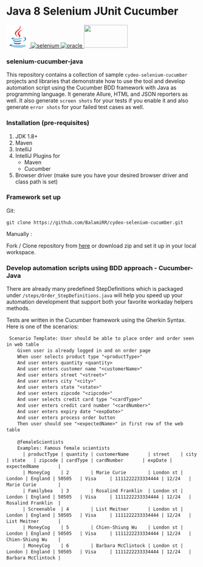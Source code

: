 # Java 8  Selenium  JUnit  Cucumber

<p align="left"> 

<a href="https://www.java.com" target="_blank" rel="noreferrer"> 
  <img src="https://raw.githubusercontent.com/devicons/devicon/master/icons/java/java-original.svg" alt="java" width="60" height="60"/> 
</a> 

<a href="https://www.selenium.dev" target="_blank" rel="noreferrer">
  <img src="https://selenium.dev/images/selenium_logo_square_green.png" alt="selenium" width="60" height="60"/> 
</a>    

<a href="https://www.oracle.com/" target="_blank" rel="noreferrer"> 
  <img src="https://lisacrispin.com/wp-content/uploads/2019/01/Screen-Shot-2019-01-17-at-12.13.33-PM.png" alt="oracle" width="60" height="60"/> 
</a>

<a href="https://encrypted-tbn0.gstatic.com/images?q=tbn:ANd9GcSPEOYG6Ap6vFoqv5bNXkDvnCa1yAqbDr_f_YQhXa97QwYXvNqWIvnCzpFJJz1ZwcLrwbM&usqp=CAU" rel="noreferrer">
  <img src="https://www.codeaffine.com/wp-content/uploads/2016/02/junit-lambda.png" width="115" height="60"/> 
</a> 
</p>

### selenium-cucumber-java

This repository contains a collection of sample `cydeo-selenium-cucumber` projects and libraries that demonstrate how to
use the tool and develop automation script using the Cucumber BDD framework with Java as programming language.
It generate Allure, HTML and JSON reporters as well. It also generate `screen shots` for your tests if you enable it and
also generate `error shots` for your failed test cases as well.

### Installation (pre-requisites)

1. JDK 1.8+ 
2. Maven 
3. IntelliJ
4. IntelliJ Plugins for
    - Maven
    - Cucumber
5. Browser driver (make sure you have your desired browser driver and class path is set)

### Framework set up

Git:

    git clone https://github.com/BalamiRR/cydeo-selenium-cucumber.git
 
Manually :

Fork / Clone repository from [here](https://github.com/BalamiRR/cydeo-selenium-cucumber/archive/main.zip) or download zip and set
it up in your local workspace.


### Develop automation scripts using BDD approach - Cucumber-Java

There are already many predefined StepDefinitions which is packaged under `/steps/Order_StepDefinitions.java` will help you speed
up your automation development that support both your favorite workaday helpers methods.

Tests are written in the Cucumber framework using the Gherkin Syntax.
Here is one of the scenarios:

```
 Scenario Template: User should be able to place order and order seen in web table
    Given user is already logged in and on order page
    When user selects product type "<productType>"
    And user enters quantity <quantity>
    And user enters customer name "<customerName>"
    And user enters street "<street>"
    And user enters city "<city>"
    And user enters state "<state>"
    And user enters zipcode "<zipcode>"
    And user selects credit card type "<cardType>"
    And user enters credit card number "<cardNumber>"
    And user enters expiry date "<expDate>"
    And user enters process order button
    Then user should see "<expectedName>" in first row of the web table

    @femaleScientists
    Examples: Famous female scientists
      | productType | quantity | customerName       | street    | city   | state   | zipcode | cardType | cardNumber       | expDate | expectedName       |
      | MoneyCog    | 2        | Marie Curie        | London st | London | England | 50505   | Visa     | 1111222233334444 | 12/24   | Marie Curie        |
      | Familybea   | 3        | Rosalind Franklin  | London st | London | England | 50505   | Visa     | 1111222233334444 | 12/24   | Rosalind Franklin  |
      | Screenable  | 4        | List Meitner       | London st | London | England | 50505   | Visa     | 1111222233334444 | 12/24   | List Meitner       |
      | MoneyCog    | 5        | Chien-Shiung Wu    | London st | London | England | 50505   | Visa     | 1111222233334444 | 12/24   | Chien-Shiung Wu    |
      | MoneyCog    | 6        | Barbara McClintock | London st | London | England | 50505   | Visa     | 1111222233334444 | 12/24   | Barbara McClintock |


```
